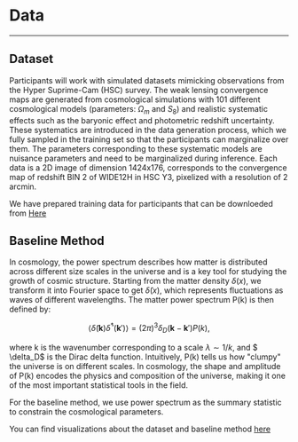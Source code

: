 # Data
***

## Dataset
Participants will work with simulated datasets mimicking observations from the Hyper Suprime-Cam (HSC) survey. The weak lensing convergence maps are generated from cosmological simulations with 101 different cosmological models (parameters: $\Omega_m$ and $S_8$) and realistic systematic effects such as the baryonic effect and photometric redshift uncertainty. These systematics are introduced in the data generation process, which we fully sampled in the training set so that the participants can marginalize over them. The parameters corresponding to these systematic models are nuisance parameters and need to be marginalized during inference. Each data is a 2D image of dimension 1424x176, corresponds to the convergence map of redshift BIN 2 of WIDE12H in HSC Y3, pixelized with a resolution of 2 arcmin.


We have prepared training data for participants that can be downloeded from [Here](https://www.codabench.org/datasets/download/c99c803a-450a-4e51-b5dc-133686258428/)


## Baseline Method

In cosmology, the power spectrum describes how matter is distributed across different size scales in the universe and is a key tool for studying the growth of cosmic structure. Starting from the matter density $\delta(x)$, we transform it into Fourier space to get $\tilde{\delta}(x)$, which represents fluctuations as waves of different wavelengths. The matter power spectrum P(k) is then defined by:

$$\langle \tilde{\delta}(\mathbf{k}) \tilde{\delta}^*(\mathbf{k}') \rangle = (2\pi)^3 \delta_D(\mathbf{k}-\mathbf{k}') P(k),$$

where k is the wavenumber corresponding to a scale $\lambda \sim 1/k$, and $ \delta_D$ is the Dirac delta function. Intuitively, P(k) tells us how "clumpy" the universe is on different scales. In cosmology, the shape and amplitude of P(k) encodes the physics and composition of the universe, making it one of the most important statistical tools in the field.

For the baseline method, we use power spectrum as the summary statistic to constrain the cosmological parameters.

You can find visualizations about the dataset and baseline method [here](https://github.com/FAIR-Universe/Cosmology_Challenge/blob/master/Startingkit_WL_PSAnalysis.ipynb)